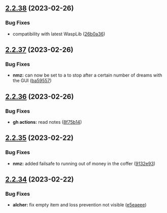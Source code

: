 ## [2.2.38](https://github.com/Torwent/wasp-free/compare/v2.2.37...v2.2.38) (2023-02-26)


### Bug Fixes

* compatibility with latest WaspLib ([26b0a36](https://github.com/Torwent/wasp-free/commit/26b0a367fa8238838c10f660ff71bb7f005bbb1b))



## [2.2.37](https://github.com/Torwent/wasp-free/compare/v2.2.36...v2.2.37) (2023-02-26)


### Bug Fixes

* **nmz:** can now be set to a to stop after a certain number of dreams with the GUI ([ba59557](https://github.com/Torwent/wasp-free/commit/ba59557fd8f8a69b6df01c73304e3e47ae61a2e1))



## [2.2.36](https://github.com/Torwent/wasp-free/compare/v2.2.35...v2.2.36) (2023-02-26)


### Bug Fixes

* **gh actions:** read notes ([8f75b14](https://github.com/Torwent/wasp-free/commit/8f75b148e49d72688b72dd7cf6650fa9177b8dd1))



## [2.2.35](https://github.com/Torwent/wasp-free/compare/v2.2.34...v2.2.35) (2023-02-22)


### Bug Fixes

* **nmz:** added failsafe to running out of money in the coffer ([9132e93](https://github.com/Torwent/wasp-free/commit/9132e933cd555de71d273fe7f797797ff85b7969))



## [2.2.34](https://github.com/Torwent/wasp-free/compare/v2.2.33...v2.2.34) (2023-02-22)


### Bug Fixes

* **alcher:** fix empty item and loss prevention not visible ([e5eaeee](https://github.com/Torwent/wasp-free/commit/e5eaeeeb8042d45b69fc15f526754a1af3e9e699))




